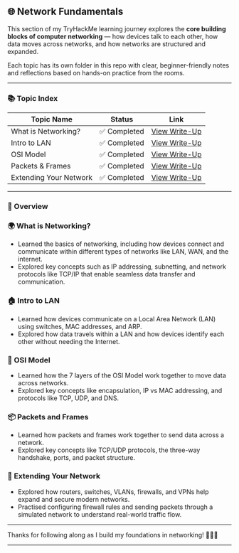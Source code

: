 ## 🌐 Network Fundamentals

This section of my TryHackMe learning journey explores the **core building blocks of computer networking** — how devices talk to each other, how data moves across networks, and how networks are structured and expanded.

Each topic has its own folder in this repo with clear, beginner-friendly notes and reflections based on hands-on practice from the rooms.

---

### 📚 Topic Index

| Topic Name             | Status         | Link                                                                 |
|------------------------|----------------|----------------------------------------------------------------------|
| What is Networking?    | ✅ Completed    | [View Write-Up](https://github.com/MQKGitHub/What-is-Networking)     |
| Intro to LAN           | ✅ Completed    | [View Write-Up](https://github.com/MQKGitHub/Intro-to-LAN)           |
| OSI Model              | ✅ Completed    | [View Write-Up](https://github.com/MQKGitHub/OSI-Model)              |
| Packets & Frames       | ✅ Completed    | [View Write-Up](https://github.com/MQKGitHub/Packets-and-Frames)     |
| Extending Your Network | ✅ Completed    | [View Write-Up](https://github.com/MQKGitHub/Extending-Your-Network) |

---

### 🧠 Overview

### 🌍 What is Networking?
- Learned the basics of networking, including how devices connect and communicate within different types of networks like LAN, WAN, and the internet.  
- Explored key concepts such as IP addressing, subnetting, and network protocols like TCP/IP that enable seamless data transfer and communication.

### 🏠 Intro to LAN
- Learned how devices communicate on a Local Area Network (LAN) using switches, MAC addresses, and ARP.
- Explored how data travels within a LAN and how devices identify each other without needing the Internet.

### 🧱 OSI Model  
- Learned how the 7 layers of the OSI Model work together to move data across networks.  
- Explored key concepts like encapsulation, IP vs MAC addressing, and protocols like TCP, UDP, and DNS.

### 📦 Packets and Frames  
- Learned how packets and frames work together to send data across a network.  
- Explored key concepts like TCP/UDP protocols, the three-way handshake, ports, and packet structure.

### 📡 Extending Your Network  
- Explored how routers, switches, VLANs, firewalls, and VPNs help expand and secure modern networks.  
- Practised configuring firewall rules and sending packets through a simulated network to understand real-world traffic flow.

---

Thanks for following along as I build my foundations in networking! 🧑‍💻🔧

---
